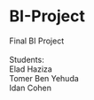 # BI-Project
Final BI Project
<br><br>
Students:
<br>
Elad Haziza
<br>
Tomer Ben Yehuda
<br> 
Idan Cohen
